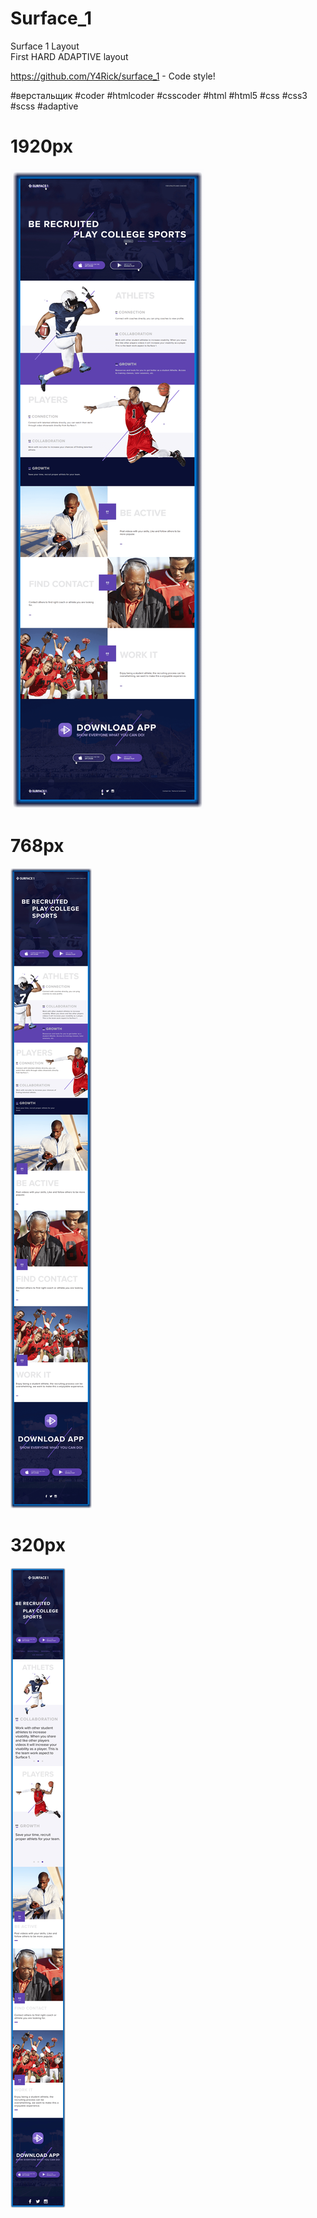 # Surface_1
Surface 1 Layout<br>
First HARD ADAPTIVE layout<br>

https://github.com/Y4Rick/surface_1 - Code style!

#верстальщик #coder #htmlcoder #csscoder #html #html5 #css #css3 #scss #adaptive

# 1920px
![alt text](https://github.com/Y4Rick/surface_1/blob/master/surface_layout-1920.png)
# 768px
![alt text](https://github.com/Y4Rick/surface_1/blob/master/surface_layout-768.png)
# 320px
![alt text](https://github.com/Y4Rick/surface_1/blob/master/surface_layout-320.png)
